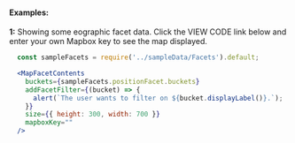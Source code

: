#### Examples:


__1:__ Showing some eographic facet data. Click the VIEW CODE link below and enter your own Mapbox key to see the map displayed.

```jsx
  const sampleFacets = require('../sampleData/Facets').default;

  <MapFacetContents
    buckets={sampleFacets.positionFacet.buckets}
    addFacetFilter={(bucket) => {
      alert(`The user wants to filter on ${bucket.displayLabel()}.`);
    }}
    size={{ height: 300, width: 700 }}
    mapboxKey=""
  />
```
